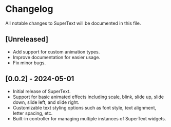 # Changelog

All notable changes to SuperText will be documented in this file.

## [Unreleased]

- Add support for custom animation types.
- Improve documentation for easier usage.
- Fix minor bugs.

## [0.0.2] - 2024-05-01

- Initial release of SuperText.
- Support for basic animated effects including scale, blink, slide up, slide down, slide left, and slide right.
- Customizable text styling options such as font style, text alignment, letter spacing, etc.
- Built-in controller for managing multiple instances of SuperText widgets.
